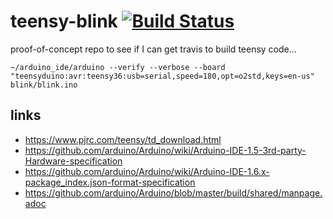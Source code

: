 # teensy-blink [![Build Status](https://travis-ci.org/newdigate/teensy-blink.svg?branch=master)](https://travis-ci.org/newdigate/teensy-blink)
proof-of-concept repo to see if I can get travis to build teensy code...

```
~/arduino_ide/arduino --verify --verbose --board "teensyduino:avr:teensy36:usb=serial,speed=180,opt=o2std,keys=en-us" blink/blink.ino 
```

## links 
* https://www.pjrc.com/teensy/td_download.html
* https://github.com/arduino/Arduino/wiki/Arduino-IDE-1.5-3rd-party-Hardware-specification
* https://github.com/arduino/Arduino/wiki/Arduino-IDE-1.6.x-package_index.json-format-specification
* https://github.com/arduino/Arduino/blob/master/build/shared/manpage.adoc
